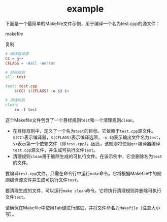 <h1 align="center">example</h1>
下面是一个最简单的Makefile文件示例，用于编译一个名为test.cpp的源文件：

makefile

复制

```makefile
# 编译器设置
CC = g++
CFLAGS = -Wall -Werror

# 目标规则
all: test

test: test.cpp
    $(CC) $(CFLAGS) -o $@ $<

# 清理规则
clean:
    rm -f test
```

这个Makefile文件包含了一个目标规则`test`和一个清理规则`clean`。

- 在目标规则中，定义了一个名为`test`的目标。它依赖于`test.cpp`源文件。`$(CC)`表示编译器，`$(CFLAGS)`表示编译选项，`-o $@`表示输出文件名为`test`，`$<`表示第一个依赖文件（即`test.cpp`）。因此，该规则将使用`g++`编译器编译`test.cpp`源文件，并生成可执行文件`test`。
- 清理规则`clean`用于删除生成的可执行文件。在该示例中，它会删除名为`test`的文件。

要编译`test.cpp`文件，只需在命令行中运行`make`命令。它将根据Makefile中的规则编译源文件并生成可执行文件`test`。

要清理生成的文件，可以运行`make clean`命令。它将执行清理规则并删除可执行文件`test`。

请确保在Makefile中使用Tab键进行缩进，并将文件命名为`Makefile`（注意大小写）。